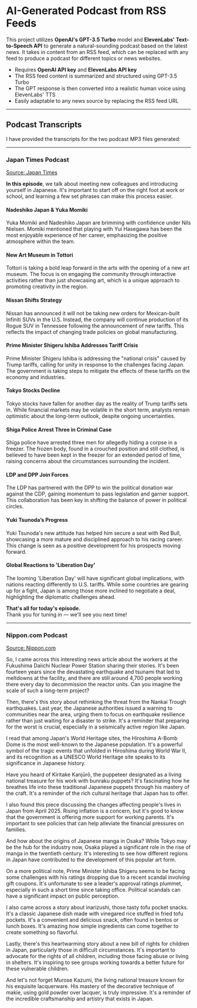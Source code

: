 # AI-Generated Podcast from RSS Feeds

This project utilizes **OpenAI's GPT-3.5 Turbo** model and **ElevenLabs' Text-to-Speech API** to generate a natural-sounding podcast based on the latest news. It takes in content from an RSS feed, which can be replaced with any feed to produce a podcast for different topics or news websites.

- Requires **OpenAI API key** and **ElevenLabs API key**
- The RSS feed content is summarized and structured using GPT-3.5 Turbo
- The GPT response is then converted into a realistic human voice using ElevenLabs' TTS
- Easily adaptable to any news source by replacing the RSS feed URL

---

## Podcast Transcripts

I have provided the transcripts for the two podcast MP3 files generated:

---

### Japan Times Podcast  
[Source: Japan Times](https://www.japantimes.co.jp/)

**In this episode**, we talk about meeting new colleagues and introducing yourself in Japanese. It's important to start off on the right foot at work or school, and learning a few set phrases can make this process easier.

#### Nadeshiko Japan & Yuka Momiki  
Yuka Momiki and Nadeshiko Japan are brimming with confidence under Nils Nielsen. Momiki mentioned that playing with Yui Hasegawa has been the most enjoyable experience of her career, emphasizing the positive atmosphere within the team.

#### New Art Museum in Tottori  
Tottori is taking a bold leap forward in the arts with the opening of a new art museum. The focus is on engaging the community through interactive activities rather than just showcasing art, which is a unique approach to promoting creativity in the region.

#### Nissan Shifts Strategy  
Nissan has announced it will not be taking new orders for Mexican-built Infiniti SUVs in the U.S. Instead, the company will continue production of its Rogue SUV in Tennessee following the announcement of new tariffs. This reflects the impact of changing trade policies on global manufacturing.

#### Prime Minister Shigeru Ishiba Addresses Tariff Crisis  
Prime Minister Shigeru Ishiba is addressing the "national crisis" caused by Trump tariffs, calling for unity in response to the challenges facing Japan. The government is taking steps to mitigate the effects of these tariffs on the economy and industries.

#### Tokyo Stocks Decline  
Tokyo stocks have fallen for another day as the reality of Trump tariffs sets in. While financial markets may be volatile in the short term, analysts remain optimistic about the long-term outlook, despite ongoing uncertainties.

#### Shiga Police Arrest Three in Criminal Case  
Shiga police have arrested three men for allegedly hiding a corpse in a freezer. The frozen body, found in a crouched position and still clothed, is believed to have been kept in the freezer for an extended period of time, raising concerns about the circumstances surrounding the incident.

#### LDP and DPP Join Forces  
The LDP has partnered with the DPP to win the political donation war against the CDP, gaining momentum to pass legislation and garner support. This collaboration has been key in shifting the balance of power in political circles.

#### Yuki Tsunoda’s Progress  
Yuki Tsunoda's new attitude has helped him secure a seat with Red Bull, showcasing a more mature and disciplined approach to his racing career. This change is seen as a positive development for his prospects moving forward.

#### Global Reactions to 'Liberation Day'  
The looming 'Liberation Day' will have significant global implications, with nations reacting differently to U.S. tariffs. While some countries are gearing up for a fight, Japan is among those more inclined to negotiate a deal, highlighting the diplomatic challenges ahead.

**That's all for today's episode.**  
Thank you for tuning in — we'll see you next time!

---

### Nippon.com Podcast  
[Source: Nippon.com](https://www.nippon.com/en/)

So, I came across this interesting news article about the workers at the Fukushima Daiichi Nuclear Power Station sharing their stories. It's been fourteen years since the devastating earthquake and tsunami that led to meltdowns at the facility, and there are still around 4,700 people working there every day to decommission the reactor units. Can you imagine the scale of such a long-term project?

Then, there's this story about rethinking the threat from the Nankai Trough earthquakes. Last year, the Japanese authorities issued a warning to communities near the area, urging them to focus on earthquake resilience rather than just waiting for a disaster to strike. It's a reminder that preparing for the worst is crucial, especially in a seismically active region like Japan.

I read that among Japan's World Heritage sites, the Hiroshima A-Bomb Dome is the most well-known to the Japanese population. It's a powerful symbol of the tragic events that unfolded in Hiroshima during World War II, and its recognition as a UNESCO World Heritage site speaks to its significance in Japanese history.

Have you heard of Kiritake Kanjūrō, the puppeteer designated as a living national treasure for his work with bunraku puppets? It's fascinating how he breathes life into these traditional Japanese puppets through his mastery of the craft. It's a reminder of the rich cultural heritage that Japan has to offer.

I also found this piece discussing the changes affecting people's lives in Japan from April 2025. Rising inflation is a concern, but it's good to know that the government is offering more support for working parents. It's important to see policies that can help alleviate the financial pressures on families.

And how about the origins of Japanese manga in Osaka? While Tokyo may be the hub for the industry now, Osaka played a significant role in the rise of manga in the twentieth century. It's interesting to see how different regions in Japan have contributed to the development of this popular art form.

On a more political note, Prime Minister Ishiba Shigeru seems to be facing some challenges with his ratings dropping due to a recent scandal involving gift coupons. It's unfortunate to see a leader's approval ratings plummet, especially in such a short time since taking office. Political scandals can have a significant impact on public perception.

I also came across a story about inarizushi, those tasty tofu pocket snacks. It's a classic Japanese dish made with vinegared rice stuffed in fried tofu pockets. It's a convenient and delicious snack, often found in bentos or lunch boxes. It's amazing how simple ingredients can come together to create something so flavorful.

Lastly, there's this heartwarming story about a new bill of rights for children in Japan, particularly those in difficult circumstances. It's important to advocate for the rights of all children, including those facing abuse or living in shelters. It's inspiring to see groups working towards a better future for these vulnerable children.

And let's not forget Murose Kazumi, the living national treasure known for his exquisite lacquerware. His mastery of the decorative technique of makie, using gold powder over lacquer, is truly impressive. It's a reminder of the incredible craftsmanship and artistry that exists in Japan.
